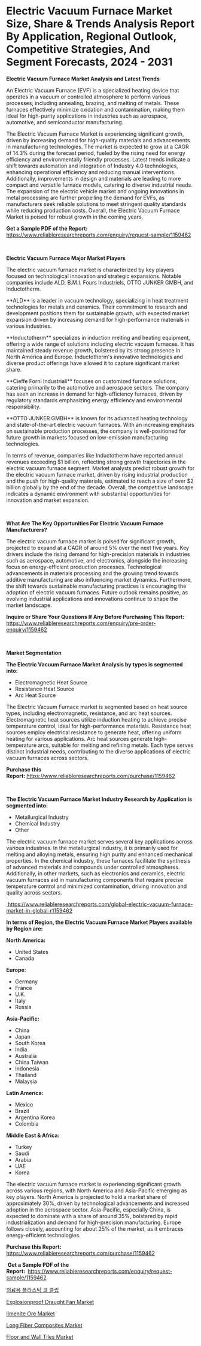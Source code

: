 <p><h1>Electric Vacuum Furnace Market Size, Share & Trends Analysis Report By Application, Regional Outlook, Competitive Strategies, And Segment Forecasts, 2024 - 2031</h1></p><p><strong>Electric Vacuum Furnace Market Analysis and Latest Trends</strong></p>
<p><p>An Electric Vacuum Furnace (EVF) is a specialized heating device that operates in a vacuum or controlled atmosphere to perform various processes, including annealing, brazing, and melting of metals. These furnaces effectively minimize oxidation and contamination, making them ideal for high-purity applications in industries such as aerospace, automotive, and semiconductor manufacturing.</p><p>The Electric Vacuum Furnace Market is experiencing significant growth, driven by increasing demand for high-quality materials and advancements in manufacturing technologies. The market is expected to grow at a CAGR of 14.3% during the forecast period, fueled by the rising need for energy efficiency and environmentally friendly processes. Latest trends indicate a shift towards automation and integration of Industry 4.0 technologies, enhancing operational efficiency and reducing manual interventions. Additionally, improvements in design and materials are leading to more compact and versatile furnace models, catering to diverse industrial needs. The expansion of the electric vehicle market and ongoing innovations in metal processing are further propelling the demand for EVFs, as manufacturers seek reliable solutions to meet stringent quality standards while reducing production costs. Overall, the Electric Vacuum Furnace Market is poised for robust growth in the coming years.</p></p>
<p><strong>Get a Sample PDF of the Report:&nbsp;</strong> <a href="https://www.reliableresearchreports.com/enquiry/request-sample/1159462">https://www.reliableresearchreports.com/enquiry/request-sample/1159462</a></p>
<p>&nbsp;</p>
<p><strong>Electric Vacuum Furnace Major Market Players</strong></p>
<p><p>The electric vacuum furnace market is characterized by key players focused on technological innovation and strategic expansions. Notable companies include ALD, B.M.I. Fours Industriels, OTTO JUNKER GMBH, and Inductotherm. </p><p>**ALD** is a leader in vacuum technology, specializing in heat treatment technologies for metals and ceramics. Their commitment to research and development positions them for sustainable growth, with expected market expansion driven by increasing demand for high-performance materials in various industries.</p><p>**Inductotherm** specializes in induction melting and heating equipment, offering a wide range of solutions including electric vacuum furnaces. It has maintained steady revenue growth, bolstered by its strong presence in North America and Europe. Inductotherm's innovative technologies and diverse product offerings have allowed it to capture significant market share.</p><p>**Cieffe Forni Industriali** focuses on customized furnace solutions, catering primarily to the automotive and aerospace sectors. The company has seen an increase in demand for high-efficiency furnaces, driven by regulatory standards emphasizing energy efficiency and environmental responsibility.</p><p>**OTTO JUNKER GMBH** is known for its advanced heating technology and state-of-the-art electric vacuum furnaces. With an increasing emphasis on sustainable production processes, the company is well-positioned for future growth in markets focused on low-emission manufacturing technologies.</p><p>In terms of revenue, companies like Inductotherm have reported annual revenues exceeding $1 billion, reflecting strong growth trajectories in the electric vacuum furnace segment. Market analysts predict robust growth for the electric vacuum furnace market, driven by rising industrial production and the push for high-quality materials, estimated to reach a size of over $2 billion globally by the end of the decade. Overall, the competitive landscape indicates a dynamic environment with substantial opportunities for innovation and market expansion.</p></p>
<p>&nbsp;</p>
<p><strong>What Are The Key Opportunities For Electric Vacuum Furnace Manufacturers?</strong></p>
<p><p>The electric vacuum furnace market is poised for significant growth, projected to expand at a CAGR of around 5% over the next five years. Key drivers include the rising demand for high-precision materials in industries such as aerospace, automotive, and electronics, alongside the increasing focus on energy-efficient production processes. Technological advancements in materials processing and the growing trend towards additive manufacturing are also influencing market dynamics. Furthermore, the shift towards sustainable manufacturing practices is encouraging the adoption of electric vacuum furnaces. Future outlook remains positive, as evolving industrial applications and innovations continue to shape the market landscape.</p></p>
<p><strong>Inquire or Share Your Questions If Any Before Purchasing This Report:</strong> <a href="https://www.reliableresearchreports.com/enquiry/pre-order-enquiry/1159462">https://www.reliableresearchreports.com/enquiry/pre-order-enquiry/1159462</a></p>
<p>&nbsp;</p>
<p><strong>Market Segmentation</strong></p>
<p><strong>The Electric Vacuum Furnace Market Analysis by types is segmented into:</strong></p>
<p><ul><li>Electromagnetic Heat Source</li><li>Resistance Heat Source</li><li>Arc Heat Source</li></ul></p>
<p><p>The Electric Vacuum Furnace market is segmented based on heat source types, including electromagnetic, resistance, and arc heat sources. Electromagnetic heat sources utilize induction heating to achieve precise temperature control, ideal for high-performance materials. Resistance heat sources employ electrical resistance to generate heat, offering uniform heating for various applications. Arc heat sources generate high-temperature arcs, suitable for melting and refining metals. Each type serves distinct industrial needs, contributing to the diverse applications of electric vacuum furnaces across sectors.</p></p>
<p><strong>Purchase this Report:&nbsp;</strong><a href="https://www.reliableresearchreports.com/purchase/1159462">https://www.reliableresearchreports.com/purchase/1159462</a></p>
<p>&nbsp;</p>
<p><strong>The Electric Vacuum Furnace Market Industry Research by Application is segmented into:</strong></p>
<p><ul><li>Metallurgical Industry</li><li>Chemical Industry</li><li>Other</li></ul></p>
<p><p>The electric vacuum furnace market serves several key applications across various industries. In the metallurgical industry, it is primarily used for melting and alloying metals, ensuring high purity and enhanced mechanical properties. In the chemical industry, these furnaces facilitate the synthesis of advanced materials and compounds under controlled atmospheres. Additionally, in other markets, such as electronics and ceramics, electric vacuum furnaces aid in manufacturing components that require precise temperature control and minimized contamination, driving innovation and quality across sectors.</p></p>
<p><a href="https://www.reliableresearchreports.com/global-electric-vacuum-furnace-market-in-global-r1159462">&nbsp;https://www.reliableresearchreports.com/global-electric-vacuum-furnace-market-in-global-r1159462</a></p>
<p><strong>In terms of Region, the Electric Vacuum Furnace Market Players available by Region are:</strong></p>
<p>
    <p> <strong> North America: </strong>
        <ul>
            <li>United States</li>
            <li>Canada</li>
        </ul>
        </p> 
    <p> <strong> Europe: </strong>
        <ul>
            <li>Germany</li>
            <li>France</li>
            <li>U.K.</li>
            <li>Italy</li>
            <li>Russia</li>
        </ul>
        </p> 
    <p> <strong> Asia-Pacific: </strong>
        <ul>
            <li>China</li>
            <li>Japan</li>
            <li>South Korea</li>
            <li>India</li>
            <li>Australia</li>
            <li>China Taiwan</li>
            <li>Indonesia</li>
            <li>Thailand</li>
            <li>Malaysia</li>
        </ul>
        </p> 
    <p> <strong> Latin America: </strong>
        <ul>
            <li>Mexico</li>
            <li>Brazil</li>
            <li>Argentina Korea</li>
            <li>Colombia</li>
        </ul>
        </p> 
    <p> <strong> Middle East & Africa: </strong>
        <ul>
            <li>Turkey</li>
            <li>Saudi</li>
            <li>Arabia</li>
            <li>UAE</li>
            <li>Korea</li>
        </ul>
    </p>
    </p>
<p><p>The electric vacuum furnace market is experiencing significant growth across various regions, with North America and Asia-Pacific emerging as key players. North America is projected to hold a market share of approximately 30%, driven by technological advancements and increased adoption in the aerospace sector. Asia-Pacific, especially China, is expected to dominate with a share of around 35%, bolstered by rapid industrialization and demand for high-precision manufacturing. Europe follows closely, accounting for about 25% of the market, as it embraces energy-efficient technologies.</p></p>
<p><strong>Purchase this Report: </strong><a href="https://www.reliableresearchreports.com/purchase/1159462">https://www.reliableresearchreports.com/purchase/1159462</a></p>
<p>&nbsp;<strong>Get a Sample PDF of the Report:&nbsp;&nbsp;</strong><a href="https://www.reliableresearchreports.com/enquiry/request-sample/1159462">https://www.reliableresearchreports.com/enquiry/request-sample/1159462</a></p>
<p><strong></strong></p>
<p><p><a href="https://medium.com/@alfonsokrtrtajcik8i9876/medical-plastic-nose-clip-market-%EC%9D%98-%EA%B8%80%EB%A1%9C%EB%B2%8C-%EC%8B%9C%EC%9E%A5-%EA%B0%9C%EC%9A%94%EB%8A%94-%EC%A0%84-%EC%84%B8%EA%B3%84-%EB%B0%8F-%EC%A3%BC%EC%9A%94-%EC%8B%9C%EC%9E%A5%EC%9D%98-%EC%82%B0%EC%97%85%EC%97%90-%EC%98%81%ED%96%A5%EC%9D%84-%EB%AF%B8%EC%B9%98%EB%8A%94-%EC%A3%BC%EC%9A%94-%ED%8A%B8%EB%A0%8C%EB%93%9C%EC%97%90-%EB%8C%80%ED%95%9C-%EB%8F%85%ED%8A%B9%ED%95%9C-%EA%B4%80%EC%A0%90%EC%9D%84-%EC%A0%9C%EA%B3%B5%ED%95%A9%EB%8B%88%EB%8B%A4-29b5b2ed46d3">의료용 플라스틱 코 클립</a></p><p><a href="https://github.com/LacThu1/Market-Research-Report-List-1/blob/main/explosionproof-draught-fan-market.md">Explosionproof Draught Fan Market</a></p><p><a href="https://www.linkedin.com/pulse/driving-market-forces-ilmenite-ore-trends-future-forecasts-nlwsf?trackingId=NYv4H7g%2BTqumLma8IBN3zg%3D%3D">Ilmenite Ore Market</a></p><p><a href="https://www.linkedin.com/pulse/what-innovations-shaping-long-fiber-composites-market-application-vfxxf?trackingId=%2F%2FWxB%2FPLTkWn5neXpyOMAQ%3D%3D">Long Fiber Composites Market</a></p><p><a href="https://issuu.com/reportprime-2/docs/floor-and-wall-tiles-market-size-20_5acf73ed37f1e0">Floor and Wall Tiles Market</a></p></p>